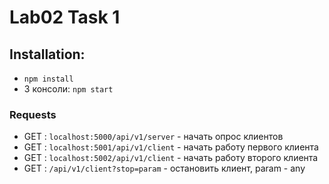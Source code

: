 # Lab02 Task 1

## Installation:

* `npm install`
* 3 консоли: `npm start`


### Requests

* GET : `localhost:5000/api/v1/server` - начать опрос клиентов
* GET : `localhost:5001/api/v1/client` - начать работу первого клиента
* GET : `localhost:5002/api/v1/client` - начать работу второго клиента
* GET : `/api/v1/client?stop=param` - остановить клиент, param - any
